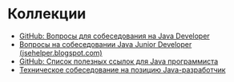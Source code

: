 # Коллекции

- [GitHub: Вопросы для собеседования на Java Developer](https://github.com/enhorse/java-interview/blob/master/README.md#%D0%B2%D0%BE%D0%BF%D1%80%D0%BE%D1%81%D1%8B-%D0%B4%D0%BB%D1%8F-%D1%81%D0%BE%D0%B1%D0%B5%D1%81%D0%B5%D0%B4%D0%BE%D0%B2%D0%B0%D0%BD%D0%B8%D1%8F-%D0%BD%D0%B0-java-developer)
- [Вопросы на собеседовании Java Junior Developer (jsehelper.blogspot.com)](https://jsehelper.blogspot.com/p/sitemap.html)
- [GitHub: Список полезных ссылок для Java программиста](https://github.com/Vedenin/useful-java-links/tree/master/link-rus)
- [Техническое собеседование на позицию Java-разработчик](https://javaops.ru/view/test)

